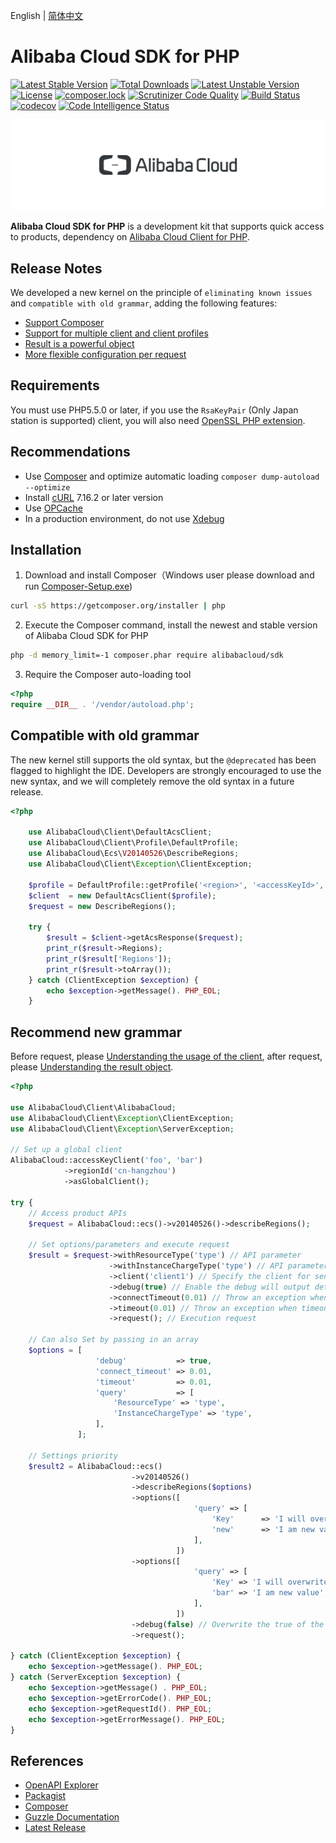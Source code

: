 English | [简体中文](./README-CN.md)

Alibaba Cloud SDK for PHP
======


[![Latest Stable Version](https://poser.pugx.org/alibabacloud/sdk/v/stable)](https://packagist.org/packages/alibabacloud/sdk)
[![Total Downloads](https://poser.pugx.org/alibabacloud/sdk/downloads)](https://packagist.org/packages/alibabacloud/sdk)
[![Latest Unstable Version](https://poser.pugx.org/alibabacloud/sdk/v/unstable)](https://packagist.org/packages/alibabacloud/sdk)
[![License](https://poser.pugx.org/alibabacloud/sdk/license)](https://packagist.org/packages/alibabacloud/sdk)
[![composer.lock](https://poser.pugx.org/alibabacloud/sdk/composerlock)](https://packagist.org/packages/alibabacloud/sdk)
[![Scrutinizer Code Quality](https://scrutinizer-ci.com/g/aliyun/openapi-sdk-php/badges/quality-score.png)](https://scrutinizer-ci.com/g/aliyun/openapi-sdk-php)
[![Build Status](https://travis-ci.org/aliyun/openapi-sdk-php.svg?branch=master)](https://travis-ci.org/aliyun/openapi-sdk-php)
[![codecov](https://codecov.io/gh/aliyun/openapi-sdk-php/branch/master/graph/badge.svg)](https://codecov.io/gh/aliyun/openapi-sdk-php)
[![Code Intelligence Status](https://scrutinizer-ci.com/g/aliyun/openapi-sdk-php/badges/code-intelligence.svg)](https://scrutinizer-ci.com/code-intelligence)


![](./src/AlibabaCloud.svg)


**Alibaba Cloud SDK for PHP** is a development kit that supports quick access to products, dependency on [Alibaba Cloud Client for PHP][client].

## Release Notes

We developed a new kernel on the principle of `eliminating known issues` and `compatible with old grammar`, adding the following features:
- [Support Composer][packagist]
- [Support for multiple client and client profiles][clients]
- [Result is a powerful object][result]
- [More flexible configuration per request][request]


## Requirements

You must use PHP5.5.0 or later, if you use the `RsaKeyPair` (Only Japan station is supported) client, you will also need [OpenSSL PHP extension][OpenSSL]. 


## Recommendations

- Use [Composer][composer] and optimize automatic loading `composer dump-autoload --optimize`
- Install [cURL][cURL] 7.16.2 or later version
- Use [OPCache][OPCache]
- In a production environment, do not use [Xdebug][xdebug]


## Installation

1. Download and install Composer（Windows user please download and run [Composer-Setup.exe](https://getcomposer.org/Composer-Setup.exe))
```bash
curl -sS https://getcomposer.org/installer | php
```

2. Execute the Composer command, install the newest and stable version of Alibaba Cloud SDK for PHP
```bash
php -d memory_limit=-1 composer.phar require alibabacloud/sdk
```

3. Require the Composer auto-loading tool
```php
<?php
require __DIR__ . '/vendor/autoload.php'; 
```


## Compatible with old grammar

The new kernel still supports the old syntax, but the `@deprecated` has been flagged to highlight the IDE. Developers are strongly encouraged to use the new syntax, and we will completely remove the old syntax in a future release.


```php
<?php
    
    use AlibabaCloud\Client\DefaultAcsClient;
    use AlibabaCloud\Client\Profile\DefaultProfile;
    use AlibabaCloud\Ecs\V20140526\DescribeRegions;
    use AlibabaCloud\Client\Exception\ClientException;
    
    $profile = DefaultProfile::getProfile('<region>', '<accessKeyId>', '<accessKeySecret>');
    $client  = new DefaultAcsClient($profile);
    $request = new DescribeRegions();
    
    try {
        $result = $client->getAcsResponse($request);
        print_r($result->Regions);
        print_r($result['Regions']);
        print_r($result->toArray());
    } catch (ClientException $exception) {
        echo $exception->getMessage(). PHP_EOL;
    }
```


## Recommend new grammar

Before request, please [Understanding the usage of the client][client], after request, please [Understanding the result object][result].


```php
<?php

use AlibabaCloud\Client\AlibabaCloud;
use AlibabaCloud\Client\Exception\ClientException;
use AlibabaCloud\Client\Exception\ServerException;

// Set up a global client
AlibabaCloud::accessKeyClient('foo', 'bar')
            ->regionId('cn-hangzhou')
            ->asGlobalClient();

try {
    // Access product APIs
    $request = AlibabaCloud::ecs()->v20140526()->describeRegions();

    // Set options/parameters and execute request
    $result = $request->withResourceType('type') // API parameter
                      ->withInstanceChargeType('type') // API parameter
                      ->client('client1') // Specify the client for send
                      ->debug(true) // Enable the debug will output detailed information
                      ->connectTimeout(0.01) // Throw an exception when Connection timeout 
                      ->timeout(0.01) // Throw an exception when timeout 
                      ->request(); // Execution request

    // Can also Set by passing in an array
    $options = [
                   'debug'           => true,
                   'connect_timeout' => 0.01,
                   'timeout'         => 0.01,
                   'query'           => [
                       'ResourceType' => 'type',
                       'InstanceChargeType' => 'type',
                   ],
               ];

    // Settings priority
    $result2 = AlibabaCloud::ecs()
                           ->v20140526()
                           ->describeRegions($options)
                           ->options([
                                         'query' => [
                                             'Key'      => 'I will overwrite this value in constructor',
                                             'new'      => 'I am new value',
                                         ],
                                     ])
                           ->options([
                                         'query' => [
                                             'Key' => 'I will overwrite the previous value',
                                             'bar' => 'I am new value',
                                         ],
                                     ])
                           ->debug(false) // Overwrite the true of the former
                           ->request();
    
} catch (ClientException $exception) {
    echo $exception->getMessage(). PHP_EOL;
} catch (ServerException $exception) {
    echo $exception->getMessage() . PHP_EOL;
    echo $exception->getErrorCode(). PHP_EOL;
    echo $exception->getRequestId(). PHP_EOL;
    echo $exception->getErrorMessage(). PHP_EOL;
}
```


## References

* [OpenAPI Explorer][open-api]
* [Packagist][packagist]
* [Composer][composer]
* [Guzzle Documentation][guzzle-docs]
* [Latest Release][latest-release]


[open-api]: https://api.alibabacloud.com
[latest-release]: https://github.com/aliyun/openapi-sdk-php
[guzzle-docs]: http://docs.guzzlephp.org/en/stable/request-options.html
[composer]: http://getcomposer.org
[packagist]: https://packagist.org/packages/alibabacloud/sdk
[client]: https://github.com/aliyun/openapi-sdk-php-client#alibaba-cloud-client-for-php
[clients]: https://github.com/aliyun/openapi-sdk-php-client#client
[request]: https://github.com/aliyun/openapi-sdk-php-client#request
[result]: https://github.com/aliyun/openapi-sdk-php-client#result
[ak]: https://usercenter.console.aliyun.com/?spm=5176.doc52740.2.3.QKZk8w#/manage/ak
[home]: https://home.console.aliyun.com/?spm=5176.doc52740.2.4.QKZk8w
[cURL]: http://php.net/manual/en/book.curl.php
[OPCache]: http://php.net/manual/en/book.opcache.php
[xdebug]: http://xdebug.org
[OpenSSL]: http://php.net/manual/en/book.openssl.php
[aliyun]: https://www.aliyun.com
[alibabacloud]: https://www.alibabacloud.com
